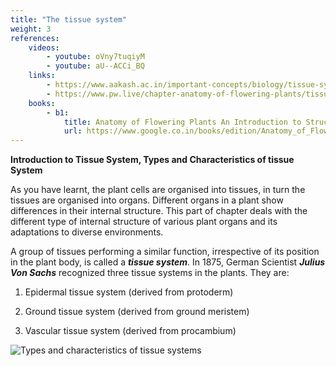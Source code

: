 ```yaml
---
title: "The tissue system"
weight: 3
references:
    videos:
        - youtube: oVny7tuqiyM
        - youtube: aU--ACCi_BQ
    links:
        - https://www.aakash.ac.in/important-concepts/biology/tissue-system-and-types#:~:text=The%20three%20tissue%20systems%20that,of%20cells%20in%20any%20plant.
        - https://www.pw.live/chapter-anatomy-of-flowering-plants/tissue-system
    books:
        - b1:
            title: Anatomy of Flowering Plants An Introduction to Structure and Development
            url: https://www.google.co.in/books/edition/Anatomy_of_Flowering_Plants/cSO8HOKyabgC?hl=en&gbpv=0
---
```



**Introduction to Tissue System, Types and Characteristics of tissue System**

As you have learnt, the plant cells are organised into tissues, in turn the tissues are organised into organs. Different organs in a plant show differences in their internal structure. This part of chapter deals with the different type of internal structure of various plant organs and its adaptations to diverse environments.

A group of tissues performing a similar function, irrespective of its position in the plant body, is called a **_tissue system_**. In 1875, German Scientist **_Julius Von Sachs_** recognized three tissue systems in the plants. They are:

1. Epidermal tissue system (derived from protoderm)

2. Ground tissue system (derived from ground meristem)

3. Vascular tissue system (derived from procambium)

![Types and characteristics of tissue systems](typesandcharacteristicsoftissuesystems.png)

